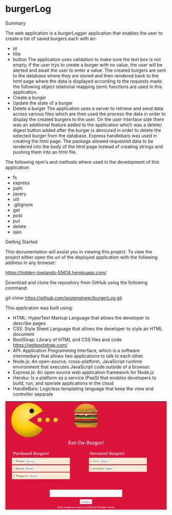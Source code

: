 # burgerLog

Summary

The web application is a burgerLogger application that enables the user to create a list of saved
burgers each with an:
- id
- title
- button
The application uses validation to make sure the text box is not empty, if the user trys to create
a burger with no value, the user will be alerted and await the user to enter a value. The created
burgers are sent to the database where they are stored and then rendered back to the html page where
the data is displayed according to the requests made. the following object relational mapping (orm)
functions are used in this application.
- Create a burger
- Update the state of a burger
- Delete a burger
The application uses a server to retrieve and send data across various files which are then used
the process the data in order to display the created burgers to the user. On the user interface side
there was an additional feature added to the application which was a delete/ digest button added after
the burger is devoured in order to delete the selected burger from the database. Express handlebars was
used in creating the html page. The package allowed requested data to be rendered into the body of the
html page instead of creating strings and pushing them into an html file.

The following npm's and methods where used in the development of this application:
- fs
- express
- path
- jquery
- util
- .gitignore
- get
- post
- put
- delete
- ajax

Getting Started

This documentation will assist you in viewing this project. To view the project either open
the url of the deployed application with the following address in any browser:

https://hidden-lowlands-55614.herokuapp.com/

Download and clone the repository from GitHub using the following command:

git clone https://github.com/pozengineer/burgerLog.git

This application was built using:
- HTML: HyperText Markup Language that allows the developer to describe pages
- CSS: Style Sheet Language that allows the developer to style an HTML document
- BootStrap: Library of HTML and CSS files and code https://getbootstrap.com/
- API: Application Programming Interface, which is a software intermediary that
  allows two applications to talk to each other.
- Node.js: An open-source, cross-platform, JavaScript runtime environment that
  executes JavaScript code outside of a browser.
- Express.js: An open source web application framework for Node.js
- Heroku: Is a platform as a service (PaaS) that enables developers to build, run,
  and operate applications in the cloud
- HandleBars: Logicless templating language that keep the view and controller separate

![burgerLog screenShot](public/assets/images/burgerLog01.jpg)